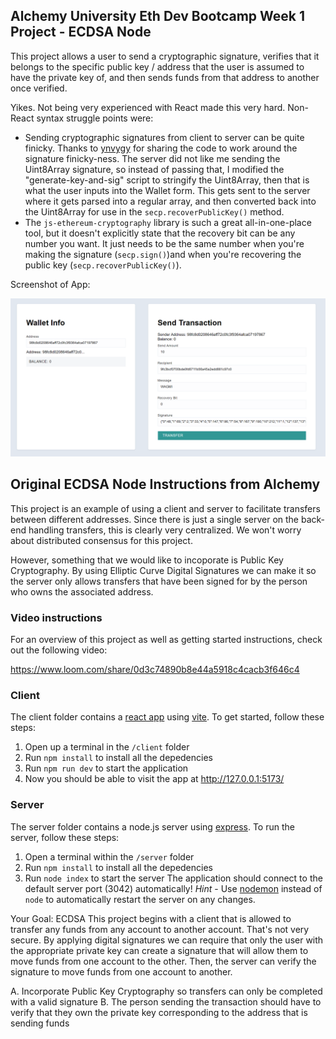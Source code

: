 ## Alchemy University Eth Dev Bootcamp Week 1 Project - ECDSA Node

This project allows a user to send a cryptographic signature, verifies that it belongs to the specific public key / address that the user is assumed to have the private key of, and then sends funds from that address to another once verified.

Yikes. Not being very experienced with React made this very hard. Non-React syntax struggle points were:

- Sending cryptographic signatures from client to server can be quite finicky. Thanks to [ynvygy](https://github.com/ynvygy) for sharing the code to work around the signature finicky-ness. The server did not like me sending the Uint8Array signature, so instead of passing that, I modified the "generate-key-and-sig" script to stringify the Uint8Array, then that is what the user inputs into the Wallet form. This gets sent to the server where it gets parsed into a regular array, and then converted back into the Uint8Array for use in the `secp.recoverPublicKey()` method.
- The `js-ethereum-cryptography` library is such a great all-in-one-place tool, but it doesn't explicitly state that the recovery bit can be any number you want. It just needs to be the same number when you're making the signature (`secp.sign()`)and when you're recovering the public key (`secp.recoverPublicKey()`).

Screenshot of App:

![Alt text](server/Wk1CryptoTxScreenshot.png)

## Original ECDSA Node Instructions from Alchemy

This project is an example of using a client and server to facilitate transfers between different addresses. Since there is just a single server on the back-end handling transfers, this is clearly very centralized. We won't worry about distributed consensus for this project.

However, something that we would like to incoporate is Public Key Cryptography. By using Elliptic Curve Digital Signatures we can make it so the server only allows transfers that have been signed for by the person who owns the associated address.

### Video instructions

For an overview of this project as well as getting started instructions, check out the following video:

https://www.loom.com/share/0d3c74890b8e44a5918c4cacb3f646c4

### Client

The client folder contains a [react app](https://reactjs.org/) using [vite](https://vitejs.dev/). To get started, follow these steps:

1. Open up a terminal in the `/client` folder
2. Run `npm install` to install all the depedencies
3. Run `npm run dev` to start the application
4. Now you should be able to visit the app at http://127.0.0.1:5173/

### Server

The server folder contains a node.js server using [express](https://expressjs.com/). To run the server, follow these steps:

1. Open a terminal within the `/server` folder
2. Run `npm install` to install all the depedencies
3. Run `node index` to start the server
   The application should connect to the default server port (3042) automatically!
   _Hint_ - Use [nodemon](https://www.npmjs.com/package/nodemon) instead of `node` to automatically restart the server on any changes.

Your Goal: ECDSA
This project begins with a client that is allowed to transfer any funds from any account to another account. That's not very secure. By applying digital signatures we can require that only the user with the appropriate private key can create a signature that will allow them to move funds from one account to the other. Then, the server can verify the signature to move funds from one account to another.

A. Incorporate Public Key Cryptography so transfers can only be completed with a valid signature
B. The person sending the transaction should have to verify that they own the private key corresponding to the address that is sending funds
